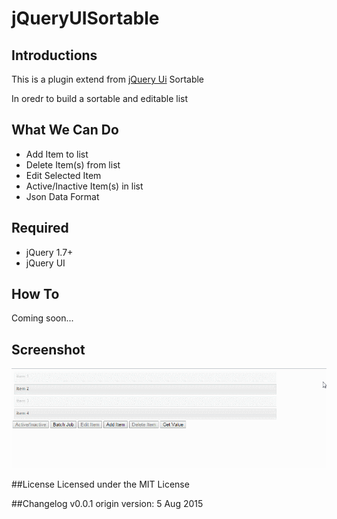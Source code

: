 # jQueryUISortable
## Introductions
This is a plugin extend from [jQuery Ui](http://jqueryui.com/sortable/) Sortable

In oredr to build a sortable and editable list

## What We Can Do
* Add Item to list
* Delete Item(s) from list
* Edit Selected Item
* Active/Inactive Item(s) in list
* Json Data Format

## Required
- jQuery 1.7+
- jQuery UI

## How To
Coming soon...


## Screenshot
![Demo Image](https://github.com/Mars-Shen/jQueryUISortable/blob/master/demo.gif)

##License
Licensed under the MIT License

##Changelog
v0.0.1
origin version: 5 Aug 2015
